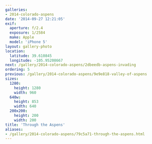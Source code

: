 ```yaml
---
galleries:
- 2014-colorado-aspens
date: '2014-09-27 12:21:05'
exif:
  aperture: f/2.4
  exposure: 1/2584
  make: Apple
  model: 'iPhone 5'
layout: gallery-photo
location:
  latitude: 39.610845
  longitude: -105.95208667
next: /gallery/2014-colorado-aspens/2dbeedb-aspens-invading
ordering: 5
previous: /gallery/2014-colorado-aspens/9e9e818-valley-of-aspens
sizes:
  1280:
    height: 1280
    width: 960
  640w:
    height: 853
    width: 640
  200x200:
    height: 200
    width: 200
title: 'Through the Aspens'
aliases:
- /gallery/2014-colorado-aspens/79c5a71-through-the-aspens.html
---
```

